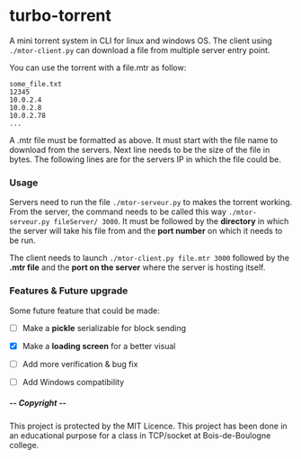 # turbo-torrent
A mini torrent system in CLI for linux and windows OS. The client using `./mtor-client.py` can download a file from multiple server entry point.

You can use the torrent with a file.mtr as follow:
```
some_file.txt
12345
10.0.2.4
10.0.2.8
10.0.2.78
...
```
A .mtr file must be formatted as above. It must start with the file name to download from the servers. Next line needs to be the size of the file in bytes. The following lines are for the servers IP in which the file could be.

### Usage
Servers need to run the file `./mtor-serveur.py` to makes the torrent working. From the server, the command needs to be called this way `./mtor-serveur.py fileServer/ 3000`. It must be followed by the **directory** in which the server will take his file from and the **port number** on which it needs to be run.


The client needs to launch `./mtor-client.py file.mtr 3000` followed by the **.mtr file** and the **port on the server** where the server is hosting itself.


### Features & Future upgrade
Some future feature that could be made:
- [ ] Make a **pickle** serializable for block sending
- [x] Make a **loading screen** for a better visual
- [ ] Add more verification & bug fix
- [ ] Add Windows compatibility



##### -- Copyright --
This project is protected by the MIT Licence.
This project has been done in an educational purpose for a class in TCP/socket at Bois-de-Boulogne college.
